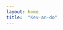 ```yaml
---
layout: home
title:  "Kev·an·do"
---
```



<script>

window.onzoom = function(e) {
  var image = document.getElementById('i')
  var screenCssPixelRatio = (window.outerWidth - 8) / window.innerWidth;
  if (screenCssPixelRatio >= .46 && screenCssPixelRatio <= .54) {
    image.style.opacity = 0
  }
};
//
// // detect resize
(function() {
	var oldresize = window.onresize;
	window.onresize = function(e) {
      var event = window.event || e;
      if(typeof(oldresize) === 'function' && !oldresize.call(window, event)) {
        return false;
      }
      if(typeof(window.onzoom) === 'function') {
        return window.onzoom.call(window, event);
      }
  }
})();

</script>



<img src="/assets/images/place.svg" id="i" style="margin-left:-500px;margin-top:-500px; max-width:1000%"/>
